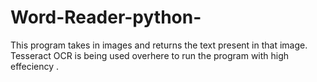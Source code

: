 # Word-Reader-python-
This program takes in images and returns the text present in that image. Tesseract OCR is being used overhere to run the program with high effeciency .
